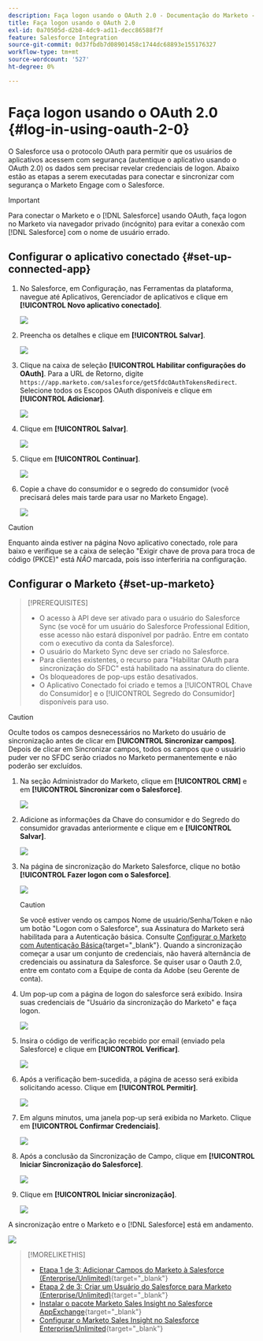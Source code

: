 ```yaml
---
description: Faça logon usando o OAuth 2.0 - Documentação do Marketo - Documentação do produto
title: Faça logon usando o OAuth 2.0
exl-id: 0a70505d-d2b8-4dc9-ad11-decc86588f7f
feature: Salesforce Integration
source-git-commit: 0d37fbdb7d08901458c1744dc68893e155176327
workflow-type: tm+mt
source-wordcount: '527'
ht-degree: 0%

---
```


# Faça logon usando o OAuth 2.0 {#log-in-using-oauth-2-0}

O Salesforce usa o protocolo OAuth para permitir que os usuários de aplicativos acessem com segurança (autentique o aplicativo usando o OAuth 2.0) os dados sem precisar revelar credenciais de logon. Abaixo estão as etapas a serem executadas para conectar e sincronizar com segurança o Marketo Engage com o Salesforce.

>[!IMPORTANT]
>
>Para conectar o Marketo e o [!DNL Salesforce] usando OAuth, faça logon no Marketo via navegador privado (incógnito) para evitar a conexão com [!DNL Salesforce] com o nome de usuário errado.

## Configurar o aplicativo conectado {#set-up-connected-app}

1. No Salesforce, em Configuração, nas Ferramentas da plataforma, navegue até Aplicativos, Gerenciador de aplicativos e clique em **[!UICONTROL Novo aplicativo conectado]**.

   ![](assets/setting-up-oauth-2-1.png)

1. Preencha os detalhes e clique em **[!UICONTROL Salvar]**.

   ![](assets/setting-up-oauth-2-2.png)

1. Clique na caixa de seleção **[!UICONTROL Habilitar configurações do OAuth]**. Para a URL de Retorno, digite `https://app.marketo.com/salesforce/getSfdcOAuthTokensRedirect`. Selecione todos os Escopos OAuth disponíveis e clique em **[!UICONTROL Adicionar]**.

   ![](assets/setting-up-oauth-2-3.png)

1. Clique em **[!UICONTROL Salvar]**.

   ![](assets/setting-up-oauth-2-4.png)

1. Clique em **[!UICONTROL Continuar]**.

   ![](assets/setting-up-oauth-2-5.png)

1. Copie a chave do consumidor e o segredo do consumidor (você precisará deles mais tarde para usar no Marketo Engage).

   ![](assets/setting-up-oauth-2-6.png)

>[!CAUTION]
>
>Enquanto ainda estiver na página Novo aplicativo conectado, role para baixo e verifique se a caixa de seleção &quot;Exigir chave de prova para troca de código (PKCE)&quot; está _NÃO_ marcada, pois isso interferiria na configuração.

## Configurar o Marketo {#set-up-marketo}

>[!PREREQUISITES]
>
>* O acesso à API deve ser ativado para o usuário do Salesforce Sync (se você for um usuário do Salesforce Professional Edition, esse acesso não estará disponível por padrão. Entre em contato com o executivo da conta da Salesforce).
>* O usuário do Marketo Sync deve ser criado no Salesforce.
>* Para clientes existentes, o recurso para &quot;Habilitar OAuth para sincronização do SFDC&quot; está habilitado na assinatura do cliente.
>* Os bloqueadores de pop-ups estão desativados.
>* O Aplicativo Conectado foi criado e temos a [!UICONTROL Chave do Consumidor] e o [!UICONTROL Segredo do Consumidor] disponíveis para uso.

>[!CAUTION]
>
>Oculte todos os campos desnecessários no Marketo do usuário de sincronização antes de clicar em **[!UICONTROL Sincronizar campos]**. Depois de clicar em Sincronizar campos, todos os campos que o usuário puder ver no SFDC serão criados no Marketo permanentemente e não poderão ser excluídos.

1. Na seção Administrador do Marketo, clique em **[!UICONTROL CRM]** e em **[!UICONTROL Sincronizar com o Salesforce]**.

   ![](assets/setting-up-oauth-2-7.png)

1. Adicione as informações da Chave do consumidor e do Segredo do consumidor gravadas anteriormente e clique em e **[!UICONTROL Salvar]**.

   ![](assets/setting-up-oauth-2-8.png)

1. Na página de sincronização do Marketo Salesforce, clique no botão **[!UICONTROL Fazer logon com o Salesforce]**.

   ![](assets/setting-up-oauth-2-9.png)

   >[!CAUTION]
   >
   >Se você estiver vendo os campos Nome de usuário/Senha/Token e não um botão &quot;Logon com o Salesforce&quot;, sua Assinatura do Marketo será habilitada para a Autenticação básica. Consulte [Configurar o Marketo com Autenticação Básica](/help/marketo/product-docs/crm-sync/salesforce-sync/setup/enterprise-unlimited-edition/step-3-of-3-connect-marketo-and-salesforce-enterprise-unlimited.md){target="_blank"}. Quando a sincronização começar a usar um conjunto de credenciais, não haverá alternância de credenciais ou assinatura da Salesforce. Se quiser usar o Oauth 2.0, entre em contato com a Equipe de conta da Adobe (seu Gerente de conta).

1. Um pop-up com a página de logon do salesforce será exibido. Insira suas credenciais de &quot;Usuário da sincronização do Marketo&quot; e faça logon.

   ![](assets/setting-up-oauth-2-10.png)

1. Insira o código de verificação recebido por email (enviado pela Salesforce) e clique em **[!UICONTROL Verificar]**.

   ![](assets/setting-up-oauth-2-11.png)

1. Após a verificação bem-sucedida, a página de acesso será exibida solicitando acesso. Clique em **[!UICONTROL Permitir]**.

   ![](assets/setting-up-oauth-2-12.png)

1. Em alguns minutos, uma janela pop-up será exibida no Marketo. Clique em **[!UICONTROL Confirmar Credenciais]**.

   ![](assets/setting-up-oauth-2-13.png)

1. Após a conclusão da Sincronização de Campo, clique em **[!UICONTROL Iniciar Sincronização do Salesforce]**.

   ![](assets/setting-up-oauth-2-14.png)

1. Clique em **[!UICONTROL Iniciar sincronização]**.

   ![](assets/setting-up-oauth-2-15.png)

A sincronização entre o Marketo e o [!DNL Salesforce] está em andamento.

![](assets/setting-up-oauth-2-16.png)

>[!MORELIKETHIS]
>
>* [Etapa 1 de 3: Adicionar Campos do Marketo à Salesforce (Enterprise/Unlimited)](/help/marketo/product-docs/crm-sync/salesforce-sync/setup/enterprise-unlimited-edition/step-1-of-3-add-marketo-fields-to-salesforce-enterprise-unlimited.md){target="_blank"}
>* [Etapa 2 de 3: Criar um Usuário do Salesforce para Marketo (Enterprise/Unlimited)](/help/marketo/product-docs/crm-sync/salesforce-sync/setup/enterprise-unlimited-edition/step-2-of-3-create-a-salesforce-user-for-marketo-enterprise-unlimited.md){target="_blank"}
>* [Instalar o pacote Marketo Sales Insight no Salesforce AppExchange](/help/marketo/product-docs/marketo-sales-insight/msi-for-salesforce/installation/install-marketo-sales-insight-package-in-salesforce-appexchange.md){target="_blank"}
>* [Configurar o Marketo Sales Insight no Salesforce Enterprise/Unlimited](/help/marketo/product-docs/marketo-sales-insight/msi-for-salesforce/configuration/configure-marketo-sales-insight-in-salesforce-enterprise-unlimited.md){target="_blank"}
